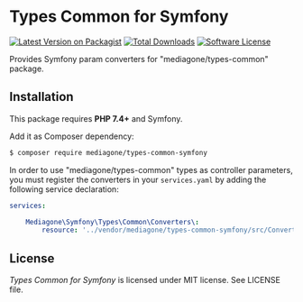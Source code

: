 # Types Common for Symfony

[![Latest Version on Packagist][ico-version]][link-packagist]
[![Total Downloads][ico-downloads]][link-downloads]
[![Software License][ico-license]](LICENSE)

Provides Symfony param converters for "mediagone/types-common" package.


## Installation
This package requires **PHP 7.4+** and Symfony.

Add it as Composer dependency:
```sh
$ composer require mediagone/types-common-symfony
```

In order to use "mediagone/types-common" types as controller parameters, you must register the converters in your `services.yaml` by adding the following service declaration:
```yaml
services:

    Mediagone\Symfony\Types\Common\Converters\:
        resource: '../vendor/mediagone/types-common-symfony/src/Converters/'
```

## License

_Types Common for Symfony_ is licensed under MIT license. See LICENSE file.



[ico-license]: https://img.shields.io/badge/license-MIT-brightgreen.svg
[ico-version]: https://img.shields.io/packagist/v/mediagone/types-common-symfony.svg
[ico-downloads]: https://img.shields.io/packagist/dt/mediagone/types-common-symfony.svg

[link-packagist]: https://packagist.org/packages/mediagone/types-common-symfony
[link-downloads]: https://packagist.org/packages/mediagone/types-common-symfony
